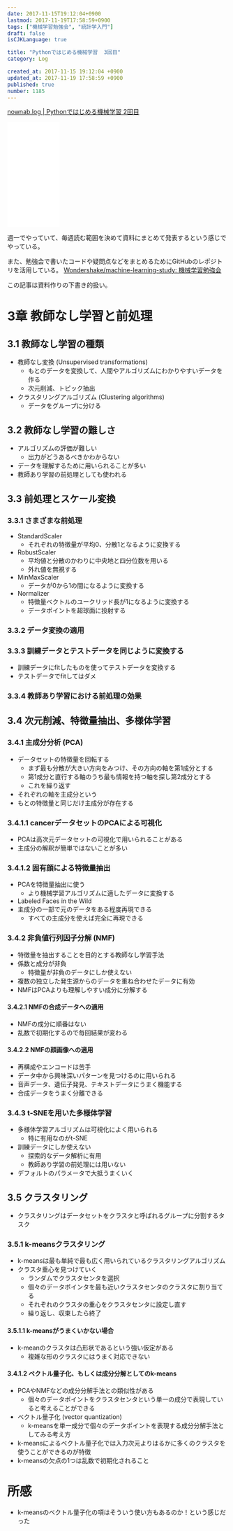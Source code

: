 ```yaml
---
date: 2017-11-15T19:12:04+0900
lastmod: 2017-11-19T17:58:59+0900
tags: ["機械学習勉強会", "統計学入門"]
draft: false
isCJKLanguage: true

title: "Pythonではじめる機械学習  3回目"
category: Log

created_at: 2017-11-15 19:12:04 +0900
updated_at: 2017-11-19 17:58:59 +0900
published: true
number: 1185
---
```



[nownab.log | Pythonではじめる機械学習 2回目](https://blog.nownabe.com/2017/11/08/1174.html)

<iframe style="width:120px;height:240px;" marginwidth="0" marginheight="0" scrolling="no" frameborder="0" src="//rcm-fe.amazon-adsystem.com/e/cm?lt1=_blank&bc1=000000&IS2=1&bg1=FFFFFF&fc1=000000&lc1=0000FF&t=nownabe0c-22&o=9&p=8&l=as4&m=amazon&f=ifr&ref=as_ss_li_til&asins=4873117984&linkId=05656b0761603e4e9f88423f102e42c6"></iframe>

週一でやっていて、毎週読む範囲を決めて資料にまとめて発表するという感じでやっている。

また、勉強会で書いたコードや疑問点などをまとめるためにGitHubのレポジトリを活用している。
[Wondershake/machine-learning-study: 機械学習勉強会](https://github.com/Wondershake/machine-learning-study)

この記事は資料作りの下書き的扱い。

# 3章 教師なし学習と前処理
## 3.1 教師なし学習の種類
* 教師なし変換 (Unsupervised transformations)
    * もとのデータを変換して、人間やアルゴリズムにわかりやすいデータを作る
    * 次元削減、トピック抽出
* クラスタリングアルゴリズム (Clustering algorithms)
    * データをグループに分ける

## 3.2 教師なし学習の難しさ
* アルゴリズムの評価が難しい
    * 出力がどうあるべきかわからない
* データを理解するために用いられることが多い
* 教師あり学習の前処理としても使われる

## 3.3 前処理とスケール変換
### 3.3.1 さまざまな前処理
* StandardScaler
    * それぞれの特徴量が平均0、分散1となるように変換する
* RobustScaler
    * 平均値と分散のかわりに中央地と四分位数を用いる
    * 外れ値を無視する
* MinMaxScaler
    * データが0から1の間になるように変換する
* Normalizer
    * 特徴量ベクトルのユークリッド長が1になるように変換する
    * データポイントを超球面に投射する

### 3.3.2 データ変換の適用
### 3.3.3 訓練データとテストデータを同じように変換する
* 訓練データにfitしたものを使ってテストデータを変換する
* テストデータでfitしてはダメ

### 3.3.4 教師あり学習における前処理の効果

## 3.4 次元削減、特徴量抽出、多様体学習
### 3.4.1 主成分分析 (PCA)
* データセットの特徴量を回転する
    * まず最も分散が大きい方向をみつけ、その方向の軸を第1成分とする
    * 第1成分と直行する軸のうち最も情報を持つ軸を探し第2成分とする
    * これを繰り返す
* それぞれの軸を主成分という
* もとの特徴量と同じだけ主成分が存在する

### 3.4.1.1 cancerデータセットのPCAによる可視化
* PCAは高次元データセットの可視化で用いられることがある
* 主成分の解釈が簡単ではないことが多い

### 3.4.1.2 固有顔による特徴量抽出
* PCAを特徴量抽出に使う
    * より機械学習アルゴリズムに適したデータに変換する
* Labeled Faces in the Wild
* 主成分の一部で元のデータをある程度再現できる
    * すべての主成分を使えば完全に再現できる

### 3.4.2 非負値行列因子分解 (NMF)
* 特徴量を抽出することを目的とする教師なし学習手法
* 係数と成分が非負
    * 特徴量が非負のデータにしか使えない
* 複数の独立した発生源からのデータを重ね合わせたデータに有効
* NMFはPCAよりも理解しやすい成分に分解する

#### 3.4.2.1 NMFの合成データへの適用
* NMFの成分に順番はない
* 乱数で初期化するので毎回結果が変わる

#### 3.4.2.2 NMFの顔画像への適用
* 再構成やエンコードは苦手
* データ中から興味深いパターンを見つけるのに用いられる
* 音声データ、遺伝子発見、テキストデータにうまく機能する
* 合成データをうまく分離できる

### 3.4.3 t-SNEを用いた多様体学習
* 多様体学習アルゴリズムは可視化によく用いられる
    * 特に有用なのがt-SNE
* 訓練データにしか使えない
    * 探索的なデータ解析に有用
    * 教師あり学習の前処理には用いない
* デフォルトのパラメータで大抵うまくいく

## 3.5 クラスタリング
* クラスタリングはデータセットをクラスタと呼ばれるグループに分割するタスク

### 3.5.1 k-meansクラスタリング
* k-meansは最も単純で最も広く用いられているクラスタリングアルゴリズム
* クラスタ重心を見つけていく
    * ランダムでクラスタセンタを選択
    * 個々のデータポインタを最も近いクラスタセンタのクラスタに割り当てる
    * それぞれのクラスタの重心をクラスタセンタに設定し直す
    * 繰り返し、収束したら終了

#### 3.5.1.1 k-meansがうまくいかない場合
* k-meanのクラスタは凸形状であるという強い仮定がある
    * 複雑な形のクラスタにはうまく対応できない

#### 3.4.1.2 ベクトル量子化、もしくは成分分解としてのk-means
* PCAやNMFなどの成分分解手法との類似性がある
    * 個々のデータポイントをクラスタセンタという単一の成分で表現していると考えることができる
* ベクトル量子化 (vector quantization)
    * k-meansを単一成分で個々のデータポイントを表現する成分分解手法としてみる考え方
* k-meansによるベクトル量子化では入力次元よりはるかに多くのクラスタを使うことができるのが特徴
* k-meansの欠点の1つは乱数で初期化されること


# 所感
* k-meansのベクトル量子化の項はそういう使い方もあるのか！という感じだった

```math
```
